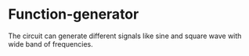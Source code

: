 # Function-generator
 The circuit can generate different signals like sine and square wave with wide band of frequencies.
